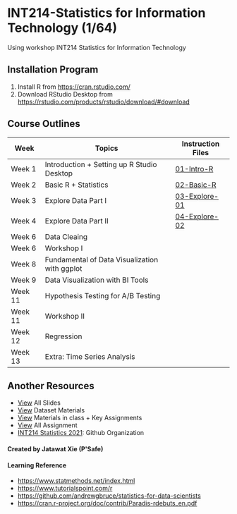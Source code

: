 # INT214-Statistics for Information Technology (1/64)

Using workshop INT214 Statistics for Information Technology

## Installation Program

1. Install R from https://cran.rstudio.com/
2. Download RStudio Desktop from https://rstudio.com/products/rstudio/download/#download

## Course Outlines

| Week    | Topics                                        | Instruction Files                          |
| ------- | --------------------------------------------- | ------------------------------------------ |
| Week 1  | Introduction + Setting up R Studio Desktop    | [01-Intro-R](workshop/01-intro-R.md)       |
| Week 2  | Basic R + Statistics                          | [02-Basic-R](workshop/02-Basic-R.md)       |
| Week 3  | Explore Data Part I                           | [03-Explore-01](workshop/03-Explore-01.md) |
| Week 4  | Explore Data Part II                          | [04-Explore-02](workshop/04-Explore-02.md) |
| Week 6  | Data Cleaing                                  |                                            |
| Week 6  | Workshop I                                    |                                            |
| Week 8  | Fundamental of Data Visualization with ggplot |                                            |
| Week 9  | Data Visualization with BI Tools              |                                            |
| Week 11 | Hypothesis Testing for A/B Testing            |                                            |
| Week 11 | Workshop II                                   |                                            |
| Week 12 | Regression                                    |                                            |
| Week 13 | Extra: Time Series Analysis                   |                                            |

## Another Resources

- [View](https://drive.google.com/drive/folders/1Bi58GdQ19Te8JdCM7slyJdocpu8JudEc) All Slides
- [View](https://github.com/safesit23/INT214-Statistics/tree/main/datasets) Dataset Materials
- [View](https://github.com/safesit23/INT214-Statistics/tree/main/files) Materials in class + Key Assignments
- [View](https://github.com/safesit23/INT214-Statistics/tree/main/assignment) All Assignment
- [INT214 Statistics 2021](https://github.com/sit-2021-int214): Github Organization


#### Created by Jatawat Xie (P'Safe)

#### Learning Reference

- https://www.statmethods.net/index.html
- https://www.tutorialspoint.com/r
- https://github.com/andrewgbruce/statistics-for-data-scientists
- https://cran.r-project.org/doc/contrib/Paradis-rdebuts_en.pdf
